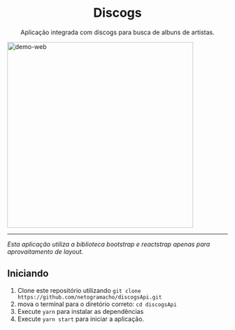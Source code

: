 <h1 align="center">
  Discogs
</h1>

<p align="center">
    Aplicação integrada com discogs para busca de albuns de artistas.
</p>

<div>
  <img src="https://gramachodev.com.br/assets/readmegit/app.png" alt="demo-web" height="425">
</div>

<hr />

*Esta aplicação utiliza a biblioteca bootstrap e reactstrap apenas para aprovaitamento de layout.*

## Iniciando

1. Clone este repositório utilizando `git clone https://github.com/netogramacho/discogsApi.git`
2. mova o terminal para o diretório correto: `cd discogsApi`<br />
3. Execute `yarn` para instalar as dependências<br />
4. Execute `yarn start` para iniciar a aplicação.
